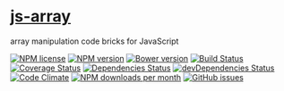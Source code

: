 [js-array](http://aureooms.github.io/js-array)
==

array manipulation code bricks for JavaScript

[![NPM license](http://img.shields.io/npm/l/aureooms-js-array.svg)](https://raw.githubusercontent.com/aureooms/js-array/master/LICENSE)
[![NPM version](http://img.shields.io/npm/v/aureooms-js-array.svg)](https://www.npmjs.org/package/aureooms-js-array)
[![Bower version](http://img.shields.io/bower/v/aureooms-js-array.svg)](http://bower.io/search/?q=aureooms-js-array)
[![Build Status](https://travis-ci.org/aureooms/js-array.svg)](https://travis-ci.org/aureooms/js-array)
[![Coverage Status](https://coveralls.io/repos/aureooms/js-array/badge.png)](https://coveralls.io/r/aureooms/js-array)
[![Dependencies Status](https://david-dm.org/aureooms/js-array.png)](https://david-dm.org/aureooms/js-array#info=dependencies)
[![devDependencies Status](https://david-dm.org/aureooms/js-array/dev-status.png)](https://david-dm.org/aureooms/js-array#info=devDependencies)
[![Code Climate](https://codeclimate.com/github/aureooms/js-array.png)](https://codeclimate.com/github/aureooms/js-array)
[![NPM downloads per month](http://img.shields.io/npm/dm/aureooms-js-array.svg)](https://www.npmjs.org/package/aureooms-js-array)
[![GitHub issues](http://img.shields.io/github/issues/aureooms/js-array.svg)](https://github.com/aureooms/js-array/issues)
